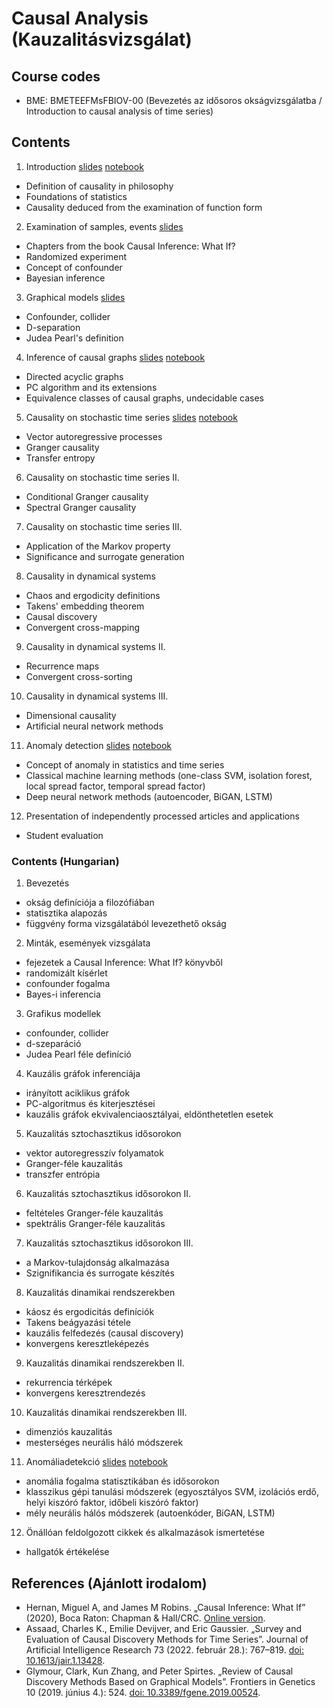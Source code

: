 # Causal Analysis (Kauzalitásvizsgálat)

## Course codes

* BME: BMETEEFMsFBIOV-00 (Bevezetés az idősoros okságvizsgálatba / Introduction to causal analysis of time series)

## Contents
1. Introduction [slides](https://wigner.hu/~stippinger/courses/causality-2025/01_Cause_and_Probability.pdf) [notebook](http://colab.research.google.com/github/stippingerm/causality-course/blob/main/Structure_based_methods/01_probability_statistics_structure.ipynb)
  * Definition of causality in philosophy
  * Foundations of statistics
  * Causality deduced from the examination of function form
2. Examination of samples, events [slides](https://wigner.hu/~stippinger/courses/causality-2025/02_Samples_and_Experiments.pdf)
  * Chapters from the book Causal Inference: What If?
  * Randomized experiment
  * Concept of confounder
  * Bayesian inference
3. Graphical models [slides](https://wigner.hu/~stippinger/courses/causality-2025/03_Graphical_models.pdf)
  * Confounder, collider
  * D-separation
  * Judea Pearl's definition
4. Inference of causal graphs [slides](https://wigner.hu/~stippinger/courses/causality-2025/04_Inference_of_Causal_Graphs.pdf) [notebook](http://colab.research.google.com/github/stippingerm/causality-course/blob/main/Structure_based_methods/04_inference_causal_graphs.ipynb)
  * Directed acyclic graphs
  * PC algorithm and its extensions
  * Equivalence classes of causal graphs, undecidable cases
5. Causality on stochastic time series [slides](https://wigner.hu/~stippinger/courses/causality-2025/05_Granger_causality.pdf) [notebook](http://colab.research.google.com/github/stippingerm/causality-course/blob/main/Time_series_methods/05_granger_causality.ipynb)
  * Vector autoregressive processes
  * Granger causality
  * Transfer entropy
6. Causality on stochastic time series II.
  * Conditional Granger causality
  * Spectral Granger causality
7. Causality on stochastic time series III.
  * Application of the Markov property
  * Significance and surrogate generation
8. Causality in dynamical systems
  * Chaos and ergodicity definitions
  * Takens' embedding theorem
  * Causal discovery
  * Convergent cross-mapping
9. Causality in dynamical systems II.
  * Recurrence maps
  * Convergent cross-sorting
10. Causality in dynamical systems III.
  * Dimensional causality
  * Artificial neural network methods
11. Anomaly detection [slides](http://cneuro.rmki.kfki.hu/wp-content/uploads/2024/12/Neurinfo-Anomaly-detection-SM.pdf) [notebook](http://colab.research.google.com/github/stippingerm/causality-course/blob/main/Time_series_methods/Anomaly_detection.ipynb)
  * Concept of anomaly in statistics and time series
  * Classical machine learning methods (one-class SVM, isolation forest, local spread factor, temporal spread factor)
  * Deep neural network methods (autoencoder, BiGAN, LSTM)
12. Presentation of independently processed articles and applications
  * Student evaluation

### Contents (Hungarian)
1. Bevezetés
  * okság definíciója a filozófiában
  * statisztika alapozás
  * függvény forma vizsgálatából levezethető okság
2. Minták, események vizsgálata
  * fejezetek a Causal Inference: What If? könyvből
  * randomizált kísérlet
  * confounder fogalma
  * Bayes-i inferencia
3. Grafikus modellek
  * confounder, collider
  * d-szeparáció
  * Judea Pearl féle definíció
4. Kauzális gráfok inferenciája
  * irányított aciklikus gráfok
  * PC-algoritmus és kiterjesztései
  * kauzális gráfok ekvivalenciaosztályai, eldönthetetlen esetek
5. Kauzalitás sztochasztikus idősorokon
  * vektor autoregresszív folyamatok
  * Granger-féle kauzalitás
  * transzfer entrópia
6. Kauzalitás sztochasztikus idősorokon II.
  * feltételes Granger-féle kauzalitás
  * spektrális Granger-féle kauzalitás
7. Kauzalitás sztochasztikus idősorokon III.
  * a Markov-tulajdonság alkalmazása
  * Szignifikancia és surrogate készítés
8. Kauzalitás dinamikai rendszerekben
  * káosz és ergodicitás definíciók
  * Takens beágyazási tétele
  * kauzális felfedezés (causal discovery)
  * konvergens keresztleképezés
9. Kauzalitás dinamikai rendszerekben II.
  * rekurrencia térképek
  * konvergens keresztrendezés
10. Kauzalitás dinamikai rendszerekben III.
  * dimenziós kauzalitás
  * mesterséges neurális háló módszerek
11. Anomáliadetekció [slides](http://cneuro.rmki.kfki.hu/wp-content/uploads/2024/12/Neurinfo-Anomaly-detection-SM.pdf) [notebook](http://colab.research.google.com/github/stippingerm/causality-course/blob/main/Time_series_methods/Anomaly_detection.ipynb)
  * anomália fogalma statisztikában és idősorokon
  * klasszikus gépi tanulási módszerek (egyosztályos SVM, izolációs erdő, helyi kiszóró faktor, időbeli kiszóró faktor)
  * mély neurális hálós módszerek (autoenkóder, BiGAN, LSTM)
12. Önállóan feldolgozott cikkek és alkalmazások ismertetése
  * hallgatók értékelése

## References (Ajánlott irodalom)
* Hernan, Miguel A, and James M Robins. „Causal Inference: What If” (2020), Boca Raton: Chapman & Hall/CRC. [Online version](https://miguelhernan.org/whatifbook).
* Assaad, Charles K., Emilie Devijver, and Eric Gaussier. „Survey and Evaluation of Causal Discovery Methods for Time Series”. Journal of Artificial Intelligence Research 73 (2022. február 28.): 767–819. [doi: 10.1613/jair.1.13428](https://doi.org/10.1613/jair.1.13428).
* Glymour, Clark, Kun Zhang, and Peter Spirtes. „Review of Causal Discovery Methods Based on Graphical Models”. Frontiers in Genetics 10 (2019. június 4.): 524. [doi: 10.3389/fgene.2019.00524](https://doi.org/10.3389/fgene.2019.00524).
